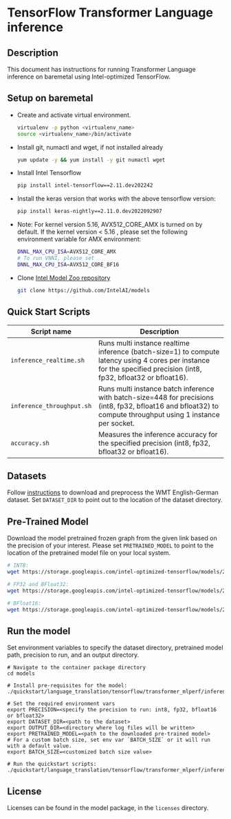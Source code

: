 <!--- 0. Title -->
# TensorFlow Transformer Language inference

<!-- 10. Description -->
## Description

This document has instructions for running Transformer Language inference on baremetal using
Intel-optimized TensorFlow.

<!-- 20. Environment setup on baremetal -->
## Setup on baremetal

* Create and activate virtual environment.
  ```bash
  virtualenv -p python <virtualenv_name>
  source <virtualenv_name>/bin/activate
  ```

* Install git, numactl and wget, if not installed already
  ```bash
  yum update -y && yum install -y git numactl wget
  ```

* Install Intel Tensorflow
  ```bash
  pip install intel-tensorflow==2.11.dev202242
  ```

* Install the keras version that works with the above tensorflow version:
  ```bash
  pip install keras-nightly==2.11.0.dev2022092907
  ```

* Note: For kernel version 5.16, AVX512_CORE_AMX is turned on by default. If the kernel version < 5.16 , please set the following environment variable for AMX environment: 
  ```bash
  DNNL_MAX_CPU_ISA=AVX512_CORE_AMX
  # To run VNNI, please set 
  DNNL_MAX_CPU_ISA=AVX512_CORE_BF16
  ```

* Clone [Intel Model Zoo repository](https://github.com/IntelAI/models)
  ```bash
  git clone https://github.com/IntelAI/models
  ```

<!--- 40. Quick Start Scripts -->
## Quick Start Scripts

| Script name | Description |
|-------------|-------------|
| `inference_realtime.sh` | Runs multi instance realtime inference (batch-size=1) to compute latency using 4 cores per instance for the specified precision (int8, fp32, bfloat32 or bfloat16). |
| `inference_throughput.sh` | Runs multi instance batch inference with batch-size=448 for precisions (int8, fp32, bfloat16 and bfloat32) to compute throughput using 1 instance per socket. |
| `accuracy.sh` | Measures the inference accuracy for the specified precision (int8, fp32, bfloat32 or bfloat16). |

<!--- 30. Datasets -->
## Datasets

Follow [instructions](https://github.com/IntelAI/models/tree/master/datasets/transformer_data/README.md) to download and preprocess the WMT English-German dataset.
Set `DATASET_DIR` to point out to the location of the dataset directory.

<!--- 50. Baremetal -->
## Pre-Trained Model

Download the model pretrained frozen graph from the given link based on the precision of your interest. Please set `PRETRAINED_MODEL` to point to the location of the pretrained model file on your local system.
```bash
# INT8:
wget https://storage.googleapis.com/intel-optimized-tensorflow/models/2_10_0/transformer_mlperf_int8.pb

# FP32 and BFloat32:
wget https://storage.googleapis.com/intel-optimized-tensorflow/models/2_10_0/transformer_mlperf_fp32.pb

# BFloat16:
wget https://storage.googleapis.com/intel-optimized-tensorflow/models/2_10_0/transformer_mlperf_bf16.pb
```

## Run the model

Set environment variables to
specify the dataset directory, pretrained model path, precision to run, and
an output directory. 
```
# Navigate to the container package directory
cd models

# Install pre-requisites for the model:
./quickstart/language_translation/tensorflow/transformer_mlperf/inference/cpu/setup_spr.sh

# Set the required environment vars
export PRECISION=<specify the precision to run: int8, fp32, bfloat16 or bfloat32>
export DATASET_DIR=<path to the dataset>
export OUTPUT_DIR=<directory where log files will be written>
export PRETRAINED_MODEL=<path to the downloaded pre-trained model>
# For a custom batch size, set env var `BATCH_SIZE` or it will run with a default value.
export BATCH_SIZE=<customized batch size value>

# Run the quickstart scripts:
./quickstart/language_translation/tensorflow/transformer_mlperf/inference/cpu/<script_name>.sh
```

<!--- 80. License -->
## License

Licenses can be found in the model package, in the `licenses` directory.

